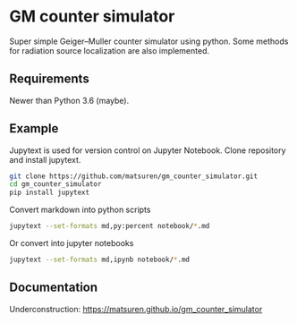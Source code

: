# GM counter simulator
Super simple Geiger–Muller counter simulator using python.
Some methods for radiation source localization are also implemented.

## Requirements
Newer than Python 3.6 (maybe).

## Example
Jupytext is used for version control on Jupyter Notebook.
Clone repository and install jupytext.
```bash
git clone https://github.com/matsuren/gm_counter_simulator.git
cd gm_counter_simulator
pip install jupytext
```

Convert markdown into python scripts
```bash
jupytext --set-formats md,py:percent notebook/*.md
```
Or convert into jupyter notebooks
```bash
jupytext --set-formats md,ipynb notebook/*.md
```

## Documentation
Underconstruction:
https://matsuren.github.io/gm_counter_simulator